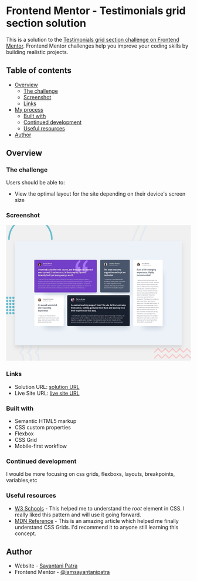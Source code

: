 # Frontend Mentor - Testimonials grid section solution

This is a solution to the [Testimonials grid section challenge on Frontend Mentor](https://www.frontendmentor.io/challenges/testimonials-grid-section-Nnw6J7Un7). Frontend Mentor challenges help you improve your coding skills by building realistic projects.

## Table of contents

- [Overview](#overview)
  - [The challenge](#the-challenge)
  - [Screenshot](#screenshot)
  - [Links](#links)
- [My process](#my-process)
  - [Built with](#built-with)
  - [Continued development](#continued-development)
  - [Useful resources](#useful-resources)
- [Author](#author)

## Overview

### The challenge

Users should be able to:

- View the optimal layout for the site depending on their device's screen size

### Screenshot

![](design\desktop-preview.jpg)

### Links

- Solution URL: [solution URL](https://github.com/testimonials-grid-section)
- Live Site URL: [live site URL](https://testimonials-grid-section-by-sayantanipatra.netlify.app/)

### Built with

- Semantic HTML5 markup
- CSS custom properties
- Flexbox
- CSS Grid
- Mobile-first workflow

### Continued development

I would be more focusing on css grids, flexboxs, layouts, breakpoints, variables,etc

### Useful resources

- [W3 Schools](https://w3schools.com) - This helped me to understand the _root_ element in CSS. I really liked this pattern and will use it going forward.
- [MDN Reference](https://developer.mozilla.org/en-US/docs/Web/CSS/columns) - This is an amazing article which helped me finally understand CSS Grids. I'd recommend it to anyone still learning this concept.

## Author

- Website - [Sayantani Patra](https://github.com/iamsayantanipatra)
- Frontend Mentor - [@iamsayantanipatra](https://www.frontendmentor.io/profile/iamsayantanipatra)
